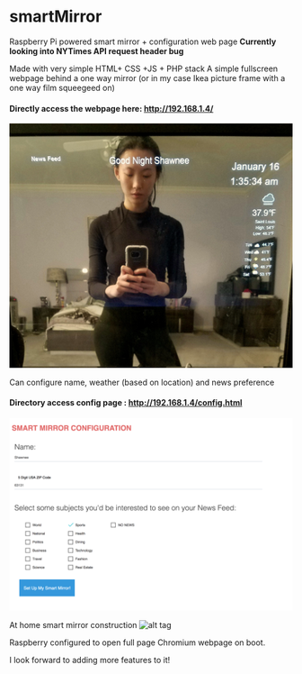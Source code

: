 # smartMirror
Raspberry Pi powered smart mirror + configuration web page
**Currently looking into NYTimes API request header bug**

Made with very simple HTML+ CSS +JS + PHP stack
A simple fullscreen webpage behind a one way mirror (or in my case Ikea picture frame with a one way film squeegeed on)

#### Directly access the webpage here: http://192.168.1.4/
![alt tag](https://github.com/shawneegao/smartMirror/blob/master/smartmirror.jpg)

Can configure name, weather (based on location) and news preference
#### Directory access config page : http://192.168.1.4/config.html
![alt tag](https://github.com/shawneegao/smartMirror/blob/master/Screen%20Shot%202017-01-16%20at%201.14.09%20AM.png)

At home smart mirror construction
![alt tag](https://github.com/shawneegao/smartMirror/blob/master/20170116_004056.jpg)

Raspberry configured to open full page Chromium webpage on boot.

I look forward to adding more features to it!
